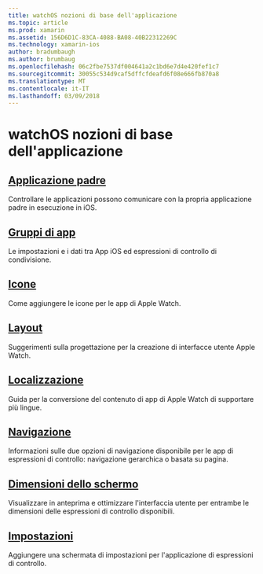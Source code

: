 ```yaml
---
title: watchOS nozioni di base dell'applicazione
ms.topic: article
ms.prod: xamarin
ms.assetid: 156D6D1C-83CA-4088-BA08-40B22312269C
ms.technology: xamarin-ios
author: bradumbaugh
ms.author: brumbaug
ms.openlocfilehash: 06c2fbe7537df004641a2c1bd6e7d4e420fef1c7
ms.sourcegitcommit: 30055c534d9caf5dffcfdeafd6f08e666fb870a8
ms.translationtype: MT
ms.contentlocale: it-IT
ms.lasthandoff: 03/09/2018
---
```

# <a name="watchos-application-fundamentals"></a>watchOS nozioni di base dell'applicazione

##  <a name="parent-applicationioswatchosapp-fundamentalsparent-appmd"></a>[Applicazione padre](~/ios/watchos/app-fundamentals/parent-app.md)

Controllare le applicazioni possono comunicare con la propria applicazione padre in esecuzione in iOS.

##  <a name="app-groupsioswatchosapp-fundamentalsapp-groupsmd"></a>[Gruppi di app](~/ios/watchos/app-fundamentals/app-groups.md)

Le impostazioni e i dati tra App iOS ed espressioni di controllo di condivisione.

##  <a name="iconsioswatchosapp-fundamentalsiconsmd"></a>[Icone](~/ios/watchos/app-fundamentals/icons.md)

Come aggiungere le icone per le app di Apple Watch.

##  <a name="layoutioswatchosapp-fundamentalslayoutmd"></a>[Layout](~/ios/watchos/app-fundamentals/layout.md)

Suggerimenti sulla progettazione per la creazione di interfacce utente Apple Watch.

##  <a name="localizationioswatchosapp-fundamentalslocalizationmd"></a>[Localizzazione](~/ios/watchos/app-fundamentals/localization.md)

Guida per la conversione del contenuto di app di Apple Watch di supportare più lingue.

##  <a name="navigationioswatchosapp-fundamentalsnavigationmd"></a>[Navigazione](~/ios/watchos/app-fundamentals/navigation.md)

Informazioni sulle due opzioni di navigazione disponibile per le app di espressioni di controllo: navigazione gerarchica o basata su pagina.

##  <a name="screen-sizesioswatchosapp-fundamentalsscreen-sizesmd"></a>[Dimensioni dello schermo](~/ios/watchos/app-fundamentals/screen-sizes.md)

Visualizzare in anteprima e ottimizzare l'interfaccia utente per entrambe le dimensioni delle espressioni di controllo disponibili.

##  <a name="settingsioswatchosapp-fundamentalssettingsmd"></a>[Impostazioni](~/ios/watchos/app-fundamentals/settings.md)

Aggiungere una schermata di impostazioni per l'applicazione di espressioni di controllo.

